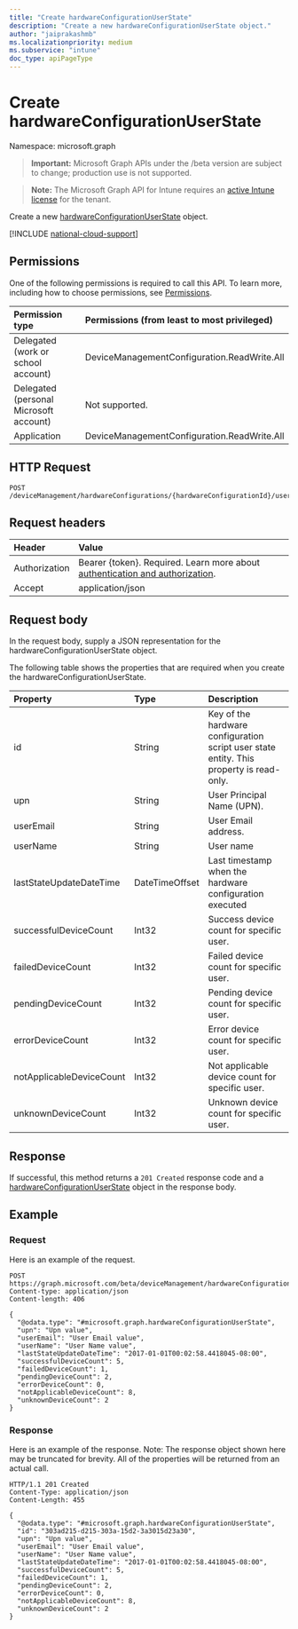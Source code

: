 ```yaml
---
title: "Create hardwareConfigurationUserState"
description: "Create a new hardwareConfigurationUserState object."
author: "jaiprakashmb"
ms.localizationpriority: medium
ms.subservice: "intune"
doc_type: apiPageType
---
```


# Create hardwareConfigurationUserState

Namespace: microsoft.graph

> **Important:** Microsoft Graph APIs under the /beta version are subject to change; production use is not supported.

> **Note:** The Microsoft Graph API for Intune requires an [active Intune license](https://go.microsoft.com/fwlink/?linkid=839381) for the tenant.

Create a new [hardwareConfigurationUserState](../resources/intune-deviceconfig-hardwareconfigurationuserstate.md) object.

[!INCLUDE [national-cloud-support](../../includes/all-clouds.md)]

## Permissions
One of the following permissions is required to call this API. To learn more, including how to choose permissions, see [Permissions](/graph/permissions-reference).

|Permission type|Permissions (from least to most privileged)|
|:---|:---|
|Delegated (work or school account)|DeviceManagementConfiguration.ReadWrite.All|
|Delegated (personal Microsoft account)|Not supported.|
|Application|DeviceManagementConfiguration.ReadWrite.All|

## HTTP Request
<!-- {
  "blockType": "ignored"
}
-->
``` http
POST /deviceManagement/hardwareConfigurations/{hardwareConfigurationId}/userRunStates
```

## Request headers
|Header|Value|
|:---|:---|
|Authorization|Bearer {token}. Required. Learn more about [authentication and authorization](/graph/auth/auth-concepts).|
|Accept|application/json|

## Request body
In the request body, supply a JSON representation for the hardwareConfigurationUserState object.

The following table shows the properties that are required when you create the hardwareConfigurationUserState.

|Property|Type|Description|
|:---|:---|:---|
|id|String|Key of the hardware configuration script user state entity. This property is read-only.|
|upn|String|User Principal Name (UPN).|
|userEmail|String|User Email address.|
|userName|String|User name|
|lastStateUpdateDateTime|DateTimeOffset|Last timestamp when the hardware configuration executed|
|successfulDeviceCount|Int32|Success device count for specific user.|
|failedDeviceCount|Int32|Failed device count for specific user.|
|pendingDeviceCount|Int32|Pending device count for specific user.|
|errorDeviceCount|Int32|Error device count for specific user.|
|notApplicableDeviceCount|Int32|Not applicable device count for specific user.|
|unknownDeviceCount|Int32|Unknown device count for specific user.|



## Response
If successful, this method returns a `201 Created` response code and a [hardwareConfigurationUserState](../resources/intune-deviceconfig-hardwareconfigurationuserstate.md) object in the response body.

## Example

### Request
Here is an example of the request.
``` http
POST https://graph.microsoft.com/beta/deviceManagement/hardwareConfigurations/{hardwareConfigurationId}/userRunStates
Content-type: application/json
Content-length: 406

{
  "@odata.type": "#microsoft.graph.hardwareConfigurationUserState",
  "upn": "Upn value",
  "userEmail": "User Email value",
  "userName": "User Name value",
  "lastStateUpdateDateTime": "2017-01-01T00:02:58.4418045-08:00",
  "successfulDeviceCount": 5,
  "failedDeviceCount": 1,
  "pendingDeviceCount": 2,
  "errorDeviceCount": 0,
  "notApplicableDeviceCount": 8,
  "unknownDeviceCount": 2
}
```

### Response
Here is an example of the response. Note: The response object shown here may be truncated for brevity. All of the properties will be returned from an actual call.
``` http
HTTP/1.1 201 Created
Content-Type: application/json
Content-Length: 455

{
  "@odata.type": "#microsoft.graph.hardwareConfigurationUserState",
  "id": "303ad215-d215-303a-15d2-3a3015d23a30",
  "upn": "Upn value",
  "userEmail": "User Email value",
  "userName": "User Name value",
  "lastStateUpdateDateTime": "2017-01-01T00:02:58.4418045-08:00",
  "successfulDeviceCount": 5,
  "failedDeviceCount": 1,
  "pendingDeviceCount": 2,
  "errorDeviceCount": 0,
  "notApplicableDeviceCount": 8,
  "unknownDeviceCount": 2
}
```
